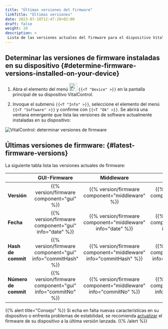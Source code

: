 ```yaml
---
title: "Últimas versiones del firmware"
linkTitle: "Últimas versiones"
date: 2023-07-18T12:47:29+02:00
draft: false
weight: 10
description: >
 Lista de las versiones actuales del firmware para el dispositivo VitalControl.
---
```


## Determinar las versiones de firmware instaladas en su dispositivo {#determine-firmware-versions-installed-on-your-device}

1. Abra el elemento del menú <img src="/icons/device.svg" width="25" align="bottom" alt="Dispositivo" /> `{{<T "Device" >}}` en la pantalla principal de su dispositivo VitalControl.

2. Invoque el submenú `{{<T "Info" >}}`, seleccione el elemento del menú `{{<T "Software" >}}` y confirme con `{{<T "Ok" >}}`. Se abrirá una ventana emergente que lista las versiones de software actualmente instaladas en su dispositivo:

![VitalControl: determinar versiones de firmware](../images/firmware-versions.png "Mostrar versiones de firmware")

## Últimas versiones de firmware: {#latest-firmware-versions}

La siguiente tabla lista las versiones actuales de firmware:

|                 | GUI-Firmware  | Middleware  | Bootloader |
|-----------------|:-------------:|:-----------:|:----------:|
| **Versión**     | {{% version/firmware component="gui" %}} | {{% version/firmware component="middleware" %}} | {{% version/firmware component="bootloader" %}} |
| **Fecha**       | {{% version/firmware component="gui" info="date" %}}  | {{% version/firmware component="middleware" info="date" %}} | {{% version/firmware component="bootloader" info="date" %}} |
| **Hash de commit** | {{% version/firmware component="gui" info="commitHash" %}} | {{% version/firmware component="middleware" info="commitHash" %}} |  {{% version/firmware component="bootloader" info="commitHash" %}} |
| **Número de commit**    | {{% version/firmware component="gui" info="commitNo" %}} | {{% version/firmware component="middleware" info="commitNo" %}} | {{% version/firmware component="bootloader" info="commitNo" %}}|

{{% alert title="Consejo" %}}
Si echa en falta nuevas características en su dispositivo o enfrenta problemas de estabilidad, se recomienda [actualizar](../update/) el firmware de su dispositivo a la última versión lanzada.
{{% /alert %}}
